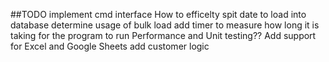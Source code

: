 ##TODO 
implement cmd interface
How to efficelty spit date to load into database
determine usage of bulk load
add timer to measure how long it is taking for the program to run
Performance and Unit testing??
Add support for Excel and Google Sheets
add customer logic